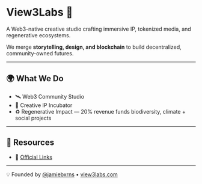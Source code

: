# View3Labs 🌙

A Web3-native creative studio crafting immersive IP, tokenized media, and regenerative ecosystems.  

We merge **storytelling, design, and blockchain** to build decentralized, community-owned futures.  

---

## 🌍 What We Do
- 🛰️ Web3 Community Studio  
- 🎨 Creative IP Incubator 
- ♻️ Regenerative Impact — 20% revenue funds biodiversity, climate + social projects

---

## 📡 Resources
- 📖 [Official Links](https://view3labs.com/links)  

---

💡 Founded by [@jamiebxrns](https://github.com/jamiebxrns) • [view3labs.com](https://view3labs.com)
